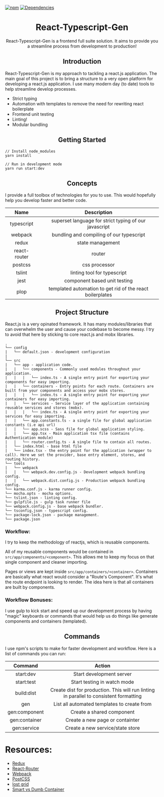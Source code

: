 [![npm][npm]][npm-url]
[![Dependencies][deps]][deps-url]

<div align="center">
    <h1>React-Typescript-Gen</h1>
    <p>
        React-Typescript-Gen is a frontend full suite solution. It aims to provide you a streamline process from development to production!
    </p>
</div>
<h2 align="center">Introduction</h2>
<p>
React-Typescript-Gen is my approach to tackling a react.js application. The main goal of this project is to bring a structure to a very open platform for developing a react.js application. I use many modern day (to date) tools to help streamline develop processes.
</p>
<ul>
    <li> Strict typing </li>
    <li> Automation with templates to remove the need for rewriting react boilerplate </li>
    <li> Frontend unit testing </li>
    <li> Linting! </li>
    <li> Modular bundling </li>
</ul>

<div align="center">
    <h2>Getting Started</h2>
</div>

```
// Install node_modules
yarn install

// Run in development mode
yarn run start:dev

```
    
<h2 align="center">Concepts</h2>

<p>
    I provide a full toolbox of technologies for you to use. This would hopefully help you develop faster and better code.
</p>

|Name|Description|
|:--:| :----------:|
|typescript| superset language for strict typing of our javascript|
|webpack| bundling and compiling of our typescript|
|redux| state management|
|react-router| router|
|postcss| css processor|
|tslint| linting tool for typescript|
|jest| component based unit testing|
|plop| templated automation to get rid of the react boilerplates|

<h2 align="center">Project Structure</h2>
<p>
    React.js is a very opinated framework. It has many modules/libraries that can overwhelm the user and cause your codebase to become messy.
    I try to avoid that here by sticking to core react.js and mobx libraries.
</p>

```
.
└── config
|   └── default.json - development configuration
|
└── src
|   └── app - application code.
|   |   └── components - Commonly used modules throughout your application.
|   |   |   └── index.ts - A single entry point for exporting your components for easy importing.
|   |   └── containers - Entry points for each route. Containers are built from your components and access your mobx stores.
|   |   |   └── index.ts - A single entry point for exporting your containers for easy importing.
|   |   └── services - Service layer of the application containing reusable services and stores (mobx).
|   |   |   └── index.ts - A single entry point for exporting your services for easy importing.
|   |   └── app.constants.ts - a single file for global application constants (i.e api url)
|   |   └── app.scss - Sass file for global application styling.
|   |   └── app.tsx - Main application tsx file (contains Authentication module)
|   |   └── router.config.ts - A single file to contain all routes.
|   └── index.html - base html file
|   └── index.tsx - the entry point for the application (wrapper to call). Here we set the provider, base entry element, stores, and routing history.
└── tools
|   └── webpack
|   |   └── webpack.dev.config.js - Development webpack bundling config.
|   |   └── webpack.dist.config.js - Production webpack bundling config.
└── karma.conf.js - karma runner config.
└── mocha.opts - mocha options.
└── tslint.json - linting config.
└── gulpfile.js - gulp task runner file
└── webpack.config.js - base webpack bundler.
└── tsconfig.json - typescript config.
└── package-lock.json - package management.
└── package.json
```

### Workflow:
I try to keep the methodology of reactjs, which is reusable components.

All of my reusable components would be contained in `src/app/components/<component>`. This allows me to keep my focus on that single component and cleaner importing.

Pages or views are kept inside `src/app/containers/<container>`. Containers are basically what react would consider a "Route's Component". It's what the route endpoint is looking to render. The idea here is that all containers are built by components.

### Workflow Bonuses:
I use gulp to kick start and speed up our development process by having "magic" keyboards or commands that would help us do things like generate components and containers (templated).

<h2 align="center"> Commands </h2>
<p>
    I use npm's scripts to make for faster development and workflow.
    Here is a list of commands you can run:
</p>

|Command|Action|
|:-----:|:----:|
|start:dev| Start development server|
|start:test| Start testing in watch mode|
|build:dist| Create dist for production. This will run linting in parallel to consistent formatting|
|gen| List all automated templates to create from|
|gen:component| Create a shared component|
|gen:container| Create a new page or containter|
|gen:service| Create a new service/state store|


# Resources:
- [Redux](https://redux.js.org/)
- [React-Router](https://reacttraining.com/react-router/web/guides/philosophy)
- [Webpack](https://webpack.github.io/docs/)
- [PostCSS](http://postcss.org/)
- [lost grid](https://github.com/peterramsing/lost)
- [Smart vs Dumb Container](https://medium.com/@dan_abramov/smart-and-dumb-components-7ca2f9a7c7d0)

[npm]: https://img.shields.io/npm/v/npm.svg
[npm-url]: https://nodejs.org/en/download/

[deps]: https://david-dm.org/roger-king/react-typescript-gen.svg
[deps-url]: https://david-dm.org/roger-king/react-typescript-gen